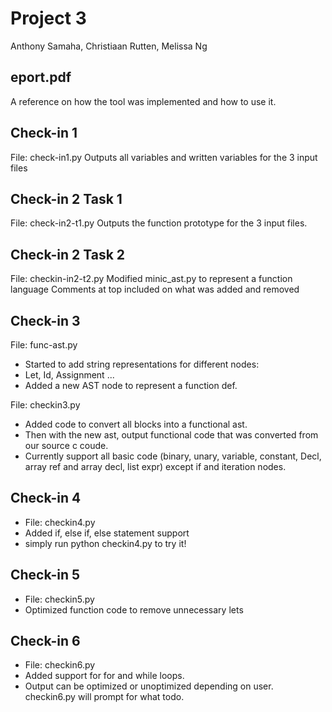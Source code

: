 # Project 3
Anthony Samaha, Christiaan Rutten, Melissa Ng

## eport.pdf
A reference on how the tool was implemented and how to use it.
 
## Check-in 1
File: check-in1.py
Outputs all variables and written variables for the 3 input files

## Check-in 2 Task 1
File: check-in2-t1.py
Outputs the function prototype for the 3 input files.

## Check-in 2 Task 2
File: checkin-in2-t2.py
Modified minic_ast.py to represent a function language
Comments at top included on what was added and removed

## Check-in 3
File: func-ast.py
- Started to add string representations for different nodes:
- Let, Id, Assignment ...
- Added a new AST node to represent a function def.

File: checkin3.py
- Added code to convert all blocks into a functional ast.
- Then with the new ast, output functional code that was converted from our source c coude.
- Currently support all basic code (binary, unary, variable, constant, Decl, array ref and array decl, list expr) except if and iteration nodes.


## Check-in 4
- File: checkin4.py
- Added if, else if, else statement support
- simply run python checkin4.py to try it!

## Check-in 5
- File: checkin5.py
- Optimized function code to remove unnecessary lets

## Check-in 6
- File: checkin6.py
- Added support for for and while loops. 
- Output can be optimized or unoptimized depending on user. checkin6.py will prompt for what todo. 

